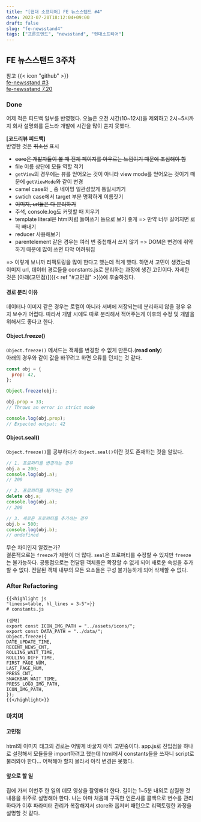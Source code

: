 ```yaml
---
title: "[현대 소프티어] FE 뉴스스탠드 #4"
date: 2023-07-20T18:12:04+09:00
draft: false
slug: "fe-newsstand4"
tags: ["프론트엔드", "newsstand", "현대소프티어"]
---
```


## FE 뉴스스탠드 3주차

참고 {{< icon "github" >}}
<br>
[fe-newsstand #3](https://github.com/softeerbootcamp-2nd/fe-newsstand/pull/80)
<br>
[fe-newsstand 7.20](https://github.com/kimdaye77/fe-newsstand/pull/8)

### Done

어제 적은 피드백 일부를 반영했다. 오늘은 오전 시간(10~12시)을 제외하고 2시~5시까지 회사 설명회를 듣느라 개발에 시간을 많이 쏟지 못했다.

**[코드리뷰 피드백]**
<br>
반영한 것은 ~~취소선~~ 표시

- ~~core은 개발자들이 볼 때 전체 페이지를 아우르는 느낌이기 때문에 조심해야 함~~
- file 이름 상단에 모듈 역할 적기
- `getView`의 경우에는 뷰를 얻어오는 것이 아니라 view mode를 얻어오는 것이기 때문에 `getViewMode`와 같이 변경
- camel case와 \_ 중 네이밍 일관성있게 통일시키기
- swtich case에서 target 부분 명확하게 이름짓기
- ~~이미지, url들은 다 분리하기~~
- 주석, console.log도 커밋할 때 지우기
- template literal은 html처럼 들여쓰기 등으로 보기 좋게
  => 만약 너무 길어지면 로직 빼내기
- reducer 사용해보기
- parentelement 같은 경우는 여러 번 중첩해서 쓰지 않기
  => DOM은 변경에 취약하기 때문에 많이 쓰면 파악 어려워짐

=> 이렇게 보니까 리팩토링을 많이 한다고 했는데 적게 했다. 하면서 고민이 생겼는데 이미지 url, 데이터 경로들을 constants.js로 분리하는 과정에 생긴 고민이다. 자세한 것은 [아래(고민점)]({{< ref "#고민점" >}})에 후술하겠다.

#### 경로 분리 이유

데이터나 이미지 같은 경우는 로컬이 아니라 서버에 저장되는데 분리하지 않을 경우 유지 보수가 어렵다.
따라서 개발 시에도 따로 분리해서 적어주는게 이후의 수정 및 개발을 위해서도 좋다고 한다.

#### Object.freeze()

`Object.freeze()` 메서드는 객체를 변경할 수 없게 만든다.(**read only**)
<br>
아래의 경우와 같이 값을 바꾸려고 하면 오류를 던지는 것 같다.

```js
const obj = {
  prop: 42,
};

Object.freeze(obj);

obj.prop = 33;
// Throws an error in strict mode

console.log(obj.prop);
// Expected output: 42
```

#### Object.seal()

`Object.freeze()`를 공부하다가 `Object.seal()`이란 것도 존재하는 것을 알았다.

```js
// 1. 프로퍼티를 변경하는 경우
obj.a = 200;
console.log(obj.a);
// 200

// 2. 프로퍼티를 제거하는 경우
delete obj.a;
console.log(obj.a);
// 200

// 3. 새로운 프로퍼티를 추가하는 경우
obj.b = 500;
console.log(obj.b);
// undefined
```

무슨 차이인지 알겠는가?
<br>
결론적으로는 `freeze`가 제한이 더 많다. `seal`은 프로퍼티를 수정할 수 있지만 `freeze`는 불가능하다.
공통점으로는 전달된 객체들은 확장할 수 없게 되어 새로운 속성을 추가할 수 없다.
전달된 객체 내부의 모든 요소들은 구성 불가능하게 되어 삭제할 수 없다.

### After Refactoring

```
{{<highlight js
"lineos=table, hl_lines = 3-5">}}
# constants.js

(생략)
export const ICON_IMG_PATH = "../assets/icons/";
export const DATA_PATH = "../data/";
Object.freeze({
DATE_UPDATE_TIME,
RECENT_NEWS_CNT,
ROLLING_WAIT_TIME,
ROLLING_DIFF_TIME,
FIRST_PAGE_NUM,
LAST_PAGE_NUM,
PRESS_CNT,
SNACKBAR_WAIT_TIME,
PRESS_LOGO_IMG_PATH,
ICON_IMG_PATH,
});
{{</highlight>}}

```

### 마치며

#### 고민점

html의 이미지 태그의 경로는 어떻게 바꿀지 아직 고민중이다. app.js로 진입점을 하나로 설정해서 모듈들을 import하려고 했는데 html에서 constants들을 쓰자니 script로 불러와야 한다... 어떡해야 할지 몰라서 아직 변경은 못했다.

#### 앞으로 할 일

집에 가서 이번주 한 일의 데모 영상을 촬영해야 한다. 길이는 1~5분 내외로 삽질한 것 내용을 위주로 설명해야 한다.
나는 아마 처음에 구독한 언론사를 콜백으로 변수를 관리하다가 이후 파라미터 관리가 복잡해져서 store와 옵저버 패턴으로 리팩토링한 과정을 설명할 것 같다.
